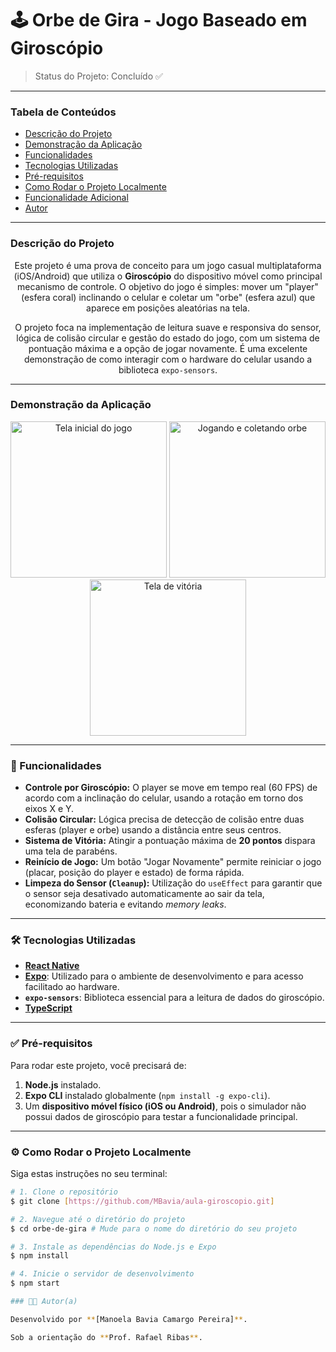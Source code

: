 # 🕹️ Orbe de Gira - Jogo Baseado em Giroscópio

> Status do Projeto: Concluído ✅
---

### Tabela de Conteúdos
* [Descrição do Projeto](#descrição-do-projeto)
* [Demonstração da Aplicação](#demonstração-da-aplicação)
* [Funcionalidades](#🚀-funcionalidades)
* [Tecnologias Utilizadas](#🛠️-tecnologias-utilizadas)
* [Pré-requisitos](#✅-pré-requisitos)
* [Como Rodar o Projeto Localmente](#⚙️-como-rodar-o-projeto-localmente)
* [Funcionalidade Adicional](#⭐-funcionalidade-adicional)
* [Autor](#👨‍💻-autor)

---

### Descrição do Projeto
<p align="center">
Este projeto é uma prova de conceito para um jogo casual multiplataforma (iOS/Android) que utiliza o <b>Giroscópio</b> do dispositivo móvel como principal mecanismo de controle. O objetivo do jogo é simples: mover um "player" (esfera coral) inclinando o celular e coletar um "orbe" (esfera azul) que aparece em posições aleatórias na tela. 
</p>
<p align="center">
O projeto foca na implementação de leitura suave e responsiva do sensor, lógica de colisão circular e gestão do estado do jogo, com um sistema de pontuação máxima e a opção de jogar novamente. É uma excelente demonstração de como interagir com o hardware do celular usando a biblioteca <code>expo-sensors</code>.
</p>

---


### Demonstração da Aplicação
<p align="center">
  <img src="./assets/images/foto1.png" alt="Tela inicial do jogo" width="250"/>
  <img src="./assets/imagens/foto2.png" alt="Jogando e coletando orbe" width="250"/>
  <img src="./assets/imagens/foto3.png" alt="Tela de vitória" width="250"/>
</p>


---

### 🚀 Funcionalidades

- **Controle por Giroscópio:** O player se move em tempo real (60 FPS) de acordo com a inclinação do celular, usando a rotação em torno dos eixos X e Y.
- **Colisão Circular:** Lógica precisa de detecção de colisão entre duas esferas (player e orbe) usando a distância entre seus centros.
- **Sistema de Vitória:** Atingir a pontuação máxima de **20 pontos** dispara uma tela de parabéns.
- **Reinício de Jogo:** Um botão "Jogar Novamente" permite reiniciar o jogo (placar, posição do player e estado) de forma rápida.
- **Limpeza do Sensor (`Cleanup`):** Utilização do `useEffect` para garantir que o sensor seja desativado automaticamente ao sair da tela, economizando bateria e evitando *memory leaks*.

---

### 🛠️ Tecnologias Utilizadas

- **[React Native](https://reactnative.dev/)**
- **[Expo](https://expo.dev/)**: Utilizado para o ambiente de desenvolvimento e para acesso facilitado ao hardware.
- **`expo-sensors`**: Biblioteca essencial para a leitura de dados do giroscópio.
- **[TypeScript](https://www.typescriptlang.org/)**

---

### ✅ Pré-requisitos

Para rodar este projeto, você precisará de:
1.  **Node.js** instalado.
2.  **Expo CLI** instalado globalmente (`npm install -g expo-cli`).
3.  Um **dispositivo móvel físico (iOS ou Android)**, pois o simulador não possui dados de giroscópio para testar a funcionalidade principal.

---

### ⚙️ Como Rodar o Projeto Localmente

Siga estas instruções no seu terminal:

```bash
# 1. Clone o repositório
$ git clone [https://github.com/MBavia/aula-giroscopio.git]

# 2. Navegue até o diretório do projeto
$ cd orbe-de-gira # Mude para o nome do diretório do seu projeto

# 3. Instale as dependências do Node.js e Expo
$ npm install

# 4. Inicie o servidor de desenvolvimento
$ npm start

### 👨‍💻 Autor(a)

Desenvolvido por **[Manoela Bavia Camargo Pereira]**.

Sob a orientação do **Prof. Rafael Ribas**.